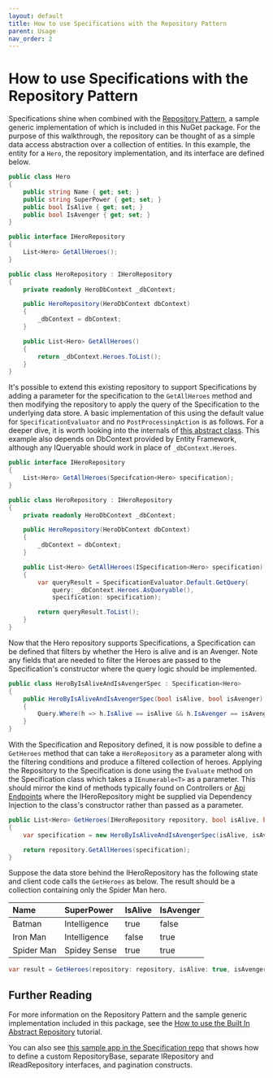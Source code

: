 ```yaml
---
layout: default
title: How to use Specifications with the Repository Pattern
parent: Usage
nav_order: 2
---
```


# How to use Specifications with the Repository Pattern

Specifications shine when combined with the [Repository Pattern](https://deviq.com/design-patterns/repository-pattern), a sample generic implementation of which is included in this NuGet package. For the purpose of this walkthrough, the repository can be thought of as a simple data access abstraction over a collection of entities. In this example, the entity for a `Hero`, the repository implementation, and its interface are defined below.

```csharp
public class Hero
{
    public string Name { get; set; }
    public string SuperPower { get; set; }
    public bool IsAlive { get; set; }
    public bool IsAvenger { get; set; }
}

public interface IHeroRepository
{
    List<Hero> GetAllHeroes();
}

public class HeroRepository : IHeroRepository
{
    private readonly HeroDbContext _dbContext;

    public HeroRepository(HeroDbContext dbContext)
    {
        _dbContext = dbContext;
    }

    public List<Hero> GetAllHeroes()
    {
        return _dbContext.Heroes.ToList();
    }
}
```

It's possible to extend this existing repository to support Specifications by adding a parameter for the specification to the `GetAllHeroes` method and then modifying the repository to apply the query of the Specification to the underlying data store. A basic implementation of this using the default value for `SpecificationEvaluator` and no `PostProcessingAction` is as follows. For a deeper dive, it is worth looking into the internals of [this abstract class](https://github.com/ardalis/Specification/blob/main/src/Ardalis.Specification.EntityFrameworkCore/RepositoryBaseOfT.cs). This example also depends on DbContext provided by Entity Framework, although any IQueryable should work in place of `_dbContext.Heroes`.

```csharp
public interface IHeroRepository
{
    List<Hero> GetAllHeroes(Specifcation<Hero> specification);
}

public class HeroRepository : IHeroRepository
{
    private readonly HeroDbContext _dbContext;

    public HeroRepository(HeroDbContext dbContext)
    {
        _dbContext = dbContext;
    }

    public List<Hero> GetAllHeroes(ISpecification<Hero> specification)
    {
        var queryResult = SpecificationEvaluator.Default.GetQuery(
            query: _dbContext.Heroes.AsQueryable(),
            specification: specification);

        return queryResult.ToList();
    }
}
```

Now that the Hero repository supports Specifications, a Specification can be defined that filters by whether the Hero is alive and is an Avenger. Note any fields that are needed to filter the Heroes are passed to the Specification's constructor where the query logic should be implemented.

```csharp
public class HeroByIsAliveAndIsAvengerSpec : Specification<Hero>
{
    public HeroByIsAliveAndIsAvengerSpec(bool isAlive, bool isAvenger)
    {
        Query.Where(h => h.IsAlive == isAlive && h.IsAvenger == isAvenger);
    }
}
```

With the Specification and Repository defined, it is now possible to define a `GetHeroes` method that can take a `HeroRepository` as a parameter along with the filtering conditions and produce a filtered collection of heroes. Applying the Repository to the Specification is done using the `Evaluate` method on the Specification class which takes a `IEnumerable<T>` as a parameter. This should mirror the kind of methods typically found on Controllers or [Api Endpoints](https://github.com/ardalis/ApiEndpoints) where the IHeroRepository might be supplied via Dependency Injection to the class's constructor rather than passed as a parameter.

```csharp
public List<Hero> GetHeroes(IHeroRepository repository, bool isAlive, bool isAvenger)
{
    var specification = new HeroByIsAliveAndIsAvengerSpec(isAlive, isAvenger);

    return repository.GetAllHeroes(specification);
}
```

Suppose the data store behind the IHeroRepository has the following state and client code calls the `GetHeroes` as below. The result should be a collection containing only the Spider Man hero.

<div markdown="1">

| Name       | SuperPower   | IsAlive | IsAvenger |
| :--------- | :----------- | :------ | :-------- |
| Batman     | Intelligence | true    | false     |
| Iron Man   | Intelligence | false   | true      |
| Spider Man | Spidey Sense | true    | true      |

</div>

```csharp
var result = GetHeroes(repository: repository, isAlive: true, isAvenger: true);
```

## Further Reading

For more information on the Repository Pattern and the sample generic implementation included in this package, see the [How to use the Built In Abstract Repository](./use-built-in-abstract-repository.md) tutorial.

You can also see [this sample app in the Specification repo](https://github.com/ardalis/Specification/blob/main/samples/Ardalis.Sample.App3/) that shows how to define a custom RepositoryBase, separate IRepository and IReadRepository interfaces, and pagination constructs.